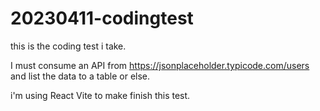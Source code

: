 # 20230411-codingtest

this is the coding test i take.

I must consume an API from https://jsonplaceholder.typicode.com/users
and list the data to a table or else.

i'm using React Vite to make finish this test.
